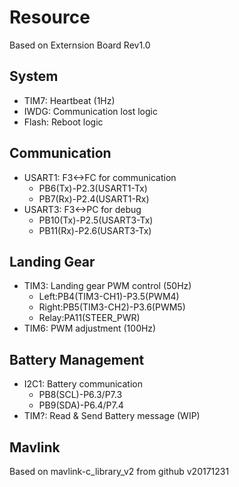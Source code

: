 # Resource
Based on Externsion Board Rev1.0

## System
- TIM7: Heartbeat (1Hz)
- IWDG: Communication lost logic
- Flash: Reboot logic

## Communication
- USART1: F3<->FC for communication
    - PB6(Tx)-P2.3(USART1-Tx)
    - PB7(Rx)-P2.4(USART1-Rx)
- USART3: F3<->PC for debug
    - PB10(Tx)-P2.5(USART3-Tx)
    - PB11(Rx)-P2.6(USART3-Tx)

## Landing Gear
- TIM3: Landing gear PWM control (50Hz)
    - Left:PB4(TIM3-CH1)-P3.5(PWM4)
    - Right:PB5(TIM3-CH2)-P3.6(PWM5)
    - Relay:PA11(STEER_PWR)
- TIM6: PWM adjustment (100Hz)

## Battery Management
- I2C1: Battery communication
    - PB8(SCL)-P6.3/P7.3
    - PB9(SDA)-P6.4/P7.4
- TIM?: Read & Send Battery message (WIP)

## Mavlink
Based on mavlink-c_library_v2 from github v20171231